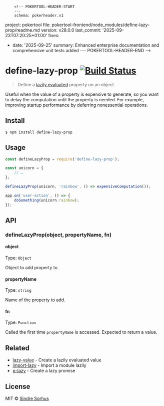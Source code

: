        <!-- POKERTOOL-HEADER-START
        ---
        schema: pokerheader.v1
project: pokertool
file: pokertool-frontend/node_modules/define-lazy-prop/readme.md
version: v28.0.0
last_commit: '2025-09-23T07:20:25+01:00'
fixes:
- date: '2025-09-25'
  summary: Enhanced enterprise documentation and comprehensive unit tests added
        ---
        POKERTOOL-HEADER-END -->
# define-lazy-prop [![Build Status](https://travis-ci.org/sindresorhus/define-lazy-prop.svg?branch=master)](https://travis-ci.org/sindresorhus/define-lazy-prop)

> Define a [lazily evaluated](https://en.wikipedia.org/wiki/Lazy_evaluation) property on an object

Useful when the value of a property is expensive to generate, so you want to delay the computation until the property is needed. For example, improving startup performance by deferring nonessential operations.


## Install

```
$ npm install define-lazy-prop
```


## Usage

```js
const defineLazyProp = require('define-lazy-prop');

const unicorn = {
	// …
};

defineLazyProp(unicorn, 'rainbow', () => expensiveComputation());

app.on('user-action', () => {
	doSomething(unicorn.rainbow);
});
```


## API

### defineLazyProp(object, propertyName, fn)

#### object

Type: `Object`

Object to add property to.

#### propertyName

Type: `string`

Name of the property to add.

#### fn

Type: `Function`

Called the first time `propertyName` is accessed. Expected to return a value.


## Related

- [lazy-value](https://github.com/sindresorhus/lazy-value) - Create a lazily evaluated value
- [import-lazy](https://github.com/sindresorhus/import-lazy) - Import a module lazily
- [p-lazy](https://github.com/sindresorhus/p-lazy) - Create a lazy promise


## License

MIT © [Sindre Sorhus](https://sindresorhus.com)
